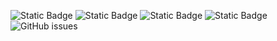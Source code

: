 ![Static Badge](https://img.shields.io/badge/blacklists-60-000000) ![Static Badge](https://img.shields.io/badge/blacklisted-2987441-cc0000) ![Static Badge](https://img.shields.io/badge/whitelisted-2242-00CC00) ![Static Badge](https://img.shields.io/badge/streaming_blacklist-28106-000000) ![GitHub issues](https://img.shields.io/github/issues/fabriziosalmi/blacklists)
